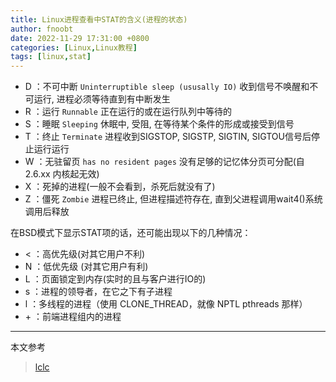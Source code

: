 ```yaml
---
title: Linux进程查看中STAT的含义(进程的状态)
author: fnoobt
date: 2022-11-29 17:31:00 +0800
categories: [Linux,Linux教程]
tags: [linux,stat]
---
```


- D ：不可中断 `Uninterruptible sleep (ususally IO)` 收到信号不唤醒和不可运行, 进程必须等待直到有中断发生
- R ：运行 `Runnable` 正在运行的或在运行队列中等待的
- S ：睡眠 `Sleeping` 休眠中, 受阻, 在等待某个条件的形成或接受到信号
- T ：终止 `Terminate` 进程收到SIGSTOP, SIGSTP, SIGTIN, SIGTOU信号后停止运行运行
- W ：无驻留页 `has no resident pages` 没有足够的记忆体分页可分配(自2.6.xx 内核起无效)
- X ：死掉的进程(一般不会看到，杀死后就没有了)
- Z ：僵死 `Zombie` 进程已终止, 但进程描述符存在, 直到父进程调用wait4()系统调用后释放

在BSD模式下显示STAT项的话，还可能出现以下的几种情况：
- < ：高优先级(对其它用户不利)
- N ：低优先级 (对其它用户有利)
- L ：页面锁定到内存(实时的且与客户进行IO的)
- s ：进程的领导者，在它之下有子进程
- l ：多线程的进程（使用 CLONE_THREAD，就像 NPTL pthreads 那样）
- \+ ：前端进程组内的进程

****

本文参考

> [lclc](https://www.cnblogs.com/lcword/p/13541931.html)
